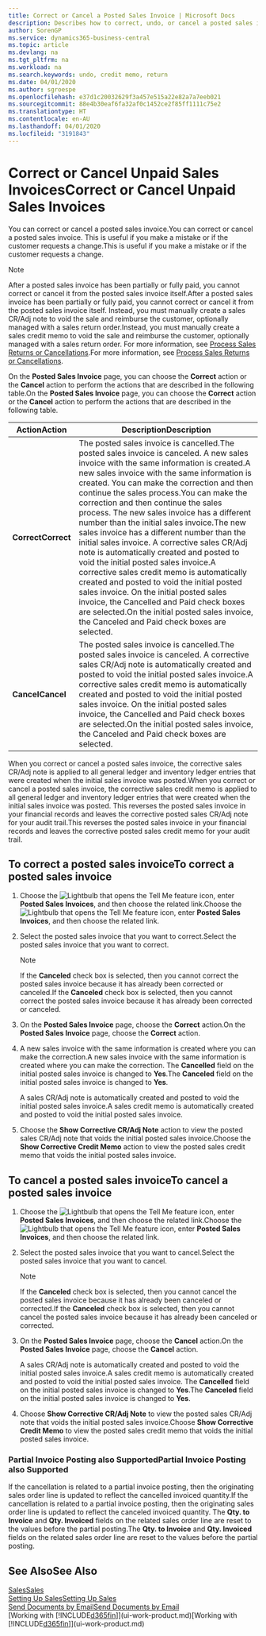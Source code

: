 ```yaml
---
title: Correct or Cancel a Posted Sales Invoice | Microsoft Docs
description: Describes how to correct, undo, or cancel a posted sales invoice and apply a sales CR/Adj Note.
author: SorenGP
ms.service: dynamics365-business-central
ms.topic: article
ms.devlang: na
ms.tgt_pltfrm: na
ms.workload: na
ms.search.keywords: undo, credit memo, return
ms.date: 04/01/2020
ms.author: sgroespe
ms.openlocfilehash: e37d1c20032629f3a457e515a22e82a7a7eeb021
ms.sourcegitcommit: 88e4b30eaf6fa32af0c1452ce2f85ff1111c75e2
ms.translationtype: HT
ms.contentlocale: en-AU
ms.lasthandoff: 04/01/2020
ms.locfileid: "3191843"
---
```

# <a name="correct-or-cancel-unpaid-sales-invoices"></a><span data-ttu-id="3b0f6-103">Correct or Cancel Unpaid Sales Invoices</span><span class="sxs-lookup"><span data-stu-id="3b0f6-103">Correct or Cancel Unpaid Sales Invoices</span></span>
<span data-ttu-id="3b0f6-104">You can correct or cancel a posted sales invoice.</span><span class="sxs-lookup"><span data-stu-id="3b0f6-104">You can correct or cancel a posted sales invoice.</span></span> <span data-ttu-id="3b0f6-105">This is useful if you make a mistake or if the customer requests a change.</span><span class="sxs-lookup"><span data-stu-id="3b0f6-105">This is useful if you make a mistake or if the customer requests a change.</span></span>

> [!NOTE]  
>   <span data-ttu-id="3b0f6-106">After a posted sales invoice has been partially or fully paid, you cannot correct or cancel it from the posted sales invoice itself.</span><span class="sxs-lookup"><span data-stu-id="3b0f6-106">After a posted sales invoice has been partially or fully paid, you cannot correct or cancel it from the posted sales invoice itself.</span></span> <span data-ttu-id="3b0f6-107">Instead, you must manually create a sales CR/Adj note to void the sale and reimburse the customer, optionally managed with a sales return order.</span><span class="sxs-lookup"><span data-stu-id="3b0f6-107">Instead, you must manually create a sales credit memo to void the sale and reimburse the customer, optionally managed with a sales return order.</span></span> <span data-ttu-id="3b0f6-108">For more information, see [Process Sales Returns or Cancellations](sales-how-process-sales-returns-cancellations.md).</span><span class="sxs-lookup"><span data-stu-id="3b0f6-108">For more information, see [Process Sales Returns or Cancellations](sales-how-process-sales-returns-cancellations.md).</span></span>

<span data-ttu-id="3b0f6-109">On the **Posted Sales Invoice** page, you can choose the **Correct** action or the **Cancel** action to perform the actions that are described in the following table.</span><span class="sxs-lookup"><span data-stu-id="3b0f6-109">On the **Posted Sales Invoice** page, you can choose the **Correct** action or the **Cancel** action to perform the actions that are described in the following table.</span></span>

| <span data-ttu-id="3b0f6-110">Action</span><span class="sxs-lookup"><span data-stu-id="3b0f6-110">Action</span></span> | <span data-ttu-id="3b0f6-111">Description</span><span class="sxs-lookup"><span data-stu-id="3b0f6-111">Description</span></span> |
| --- | --- |
| <span data-ttu-id="3b0f6-112">**Correct**</span><span class="sxs-lookup"><span data-stu-id="3b0f6-112">**Correct**</span></span> |<span data-ttu-id="3b0f6-113">The posted sales invoice is cancelled.</span><span class="sxs-lookup"><span data-stu-id="3b0f6-113">The posted sales invoice is canceled.</span></span> <span data-ttu-id="3b0f6-114">A new sales invoice with the same information is created.</span><span class="sxs-lookup"><span data-stu-id="3b0f6-114">A new sales invoice with the same information is created.</span></span> <span data-ttu-id="3b0f6-115">You can make the correction and then continue the sales process.</span><span class="sxs-lookup"><span data-stu-id="3b0f6-115">You can make the correction and then continue the sales process.</span></span> <span data-ttu-id="3b0f6-116">The new sales invoice has a different number than the initial sales invoice.</span><span class="sxs-lookup"><span data-stu-id="3b0f6-116">The new sales invoice has a different number than the initial sales invoice.</span></span> <span data-ttu-id="3b0f6-117">A corrective sales CR/Adj note is automatically created and posted to void the initial posted sales invoice.</span><span class="sxs-lookup"><span data-stu-id="3b0f6-117">A corrective sales credit memo is automatically created and posted to void the initial posted sales invoice.</span></span> <span data-ttu-id="3b0f6-118">On the initial posted sales invoice, the Cancelled and Paid check boxes are selected.</span><span class="sxs-lookup"><span data-stu-id="3b0f6-118">On the initial posted sales invoice, the Canceled and Paid check boxes are selected.</span></span> |
| <span data-ttu-id="3b0f6-119">**Cancel**</span><span class="sxs-lookup"><span data-stu-id="3b0f6-119">**Cancel**</span></span> |<span data-ttu-id="3b0f6-120">The posted sales invoice is cancelled.</span><span class="sxs-lookup"><span data-stu-id="3b0f6-120">The posted sales invoice is canceled.</span></span> <span data-ttu-id="3b0f6-121">A corrective sales CR/Adj note is automatically created and posted to void the initial posted sales invoice.</span><span class="sxs-lookup"><span data-stu-id="3b0f6-121">A corrective sales credit memo is automatically created and posted to void the initial posted sales invoice.</span></span> <span data-ttu-id="3b0f6-122">On the initial posted sales invoice, the Cancelled and Paid check boxes are selected.</span><span class="sxs-lookup"><span data-stu-id="3b0f6-122">On the initial posted sales invoice, the Canceled and Paid check boxes are selected.</span></span> |

<span data-ttu-id="3b0f6-123">When you correct or cancel a posted sales invoice, the corrective sales CR/Adj note is applied to all general ledger and inventory ledger entries that were created when the initial sales invoice was posted.</span><span class="sxs-lookup"><span data-stu-id="3b0f6-123">When you correct or cancel a posted sales invoice, the corrective sales credit memo is applied to all general ledger and inventory ledger entries that were created when the initial sales invoice was posted.</span></span> <span data-ttu-id="3b0f6-124">This reverses the posted sales invoice in your financial records and leaves the corrective posted sales CR/Adj note for your audit trail.</span><span class="sxs-lookup"><span data-stu-id="3b0f6-124">This reverses the posted sales invoice in your financial records and leaves the corrective posted sales credit memo for your audit trail.</span></span>

## <a name="to-correct-a-posted-sales-invoice"></a><span data-ttu-id="3b0f6-125">To correct a posted sales invoice</span><span class="sxs-lookup"><span data-stu-id="3b0f6-125">To correct a posted sales invoice</span></span>
1. <span data-ttu-id="3b0f6-126">Choose the ![Lightbulb that opens the Tell Me feature](media/ui-search/search_small.png "Tell me what you want to do") icon, enter **Posted Sales Invoices**, and then choose the related link.</span><span class="sxs-lookup"><span data-stu-id="3b0f6-126">Choose the ![Lightbulb that opens the Tell Me feature](media/ui-search/search_small.png "Tell me what you want to do") icon, enter **Posted Sales Invoices**, and then choose the related link.</span></span>  
2. <span data-ttu-id="3b0f6-127">Select the posted sales invoice that you want to correct.</span><span class="sxs-lookup"><span data-stu-id="3b0f6-127">Select the posted sales invoice that you want to correct.</span></span>

    > [!NOTE]  
    >   <span data-ttu-id="3b0f6-128">If the **Canceled** check box is selected, then you cannot correct the posted sales invoice because it has already been corrected or canceled.</span><span class="sxs-lookup"><span data-stu-id="3b0f6-128">If the **Canceled** check box is selected, then you cannot correct the posted sales invoice because it has already been corrected or canceled.</span></span>
3. <span data-ttu-id="3b0f6-129">On the **Posted Sales Invoice** page, choose the **Correct** action.</span><span class="sxs-lookup"><span data-stu-id="3b0f6-129">On the **Posted Sales Invoice** page, choose the **Correct** action.</span></span>  
4. <span data-ttu-id="3b0f6-130">A new sales invoice with the same information is created where you can make the correction.</span><span class="sxs-lookup"><span data-stu-id="3b0f6-130">A new sales invoice with the same information is created where you can make the correction.</span></span> <span data-ttu-id="3b0f6-131">The **Cancelled** field on the initial posted sales invoice is changed to **Yes**.</span><span class="sxs-lookup"><span data-stu-id="3b0f6-131">The **Canceled** field on the initial posted sales invoice is changed to **Yes**.</span></span>

    <span data-ttu-id="3b0f6-132">A sales CR/Adj note is automatically created and posted to void the initial posted sales invoice.</span><span class="sxs-lookup"><span data-stu-id="3b0f6-132">A sales credit memo is automatically created and posted to void the initial posted sales invoice.</span></span>
5. <span data-ttu-id="3b0f6-133">Choose the **Show Corrective CR/Adj Note** action to view the posted sales CR/Adj note that voids the initial posted sales invoice.</span><span class="sxs-lookup"><span data-stu-id="3b0f6-133">Choose the **Show Corrective Credit Memo** action to view the posted sales credit memo that voids the initial posted sales invoice.</span></span>

## <a name="to-cancel-a-posted-sales-invoice"></a><span data-ttu-id="3b0f6-134">To cancel a posted sales invoice</span><span class="sxs-lookup"><span data-stu-id="3b0f6-134">To cancel a posted sales invoice</span></span>
1. <span data-ttu-id="3b0f6-135">Choose the ![Lightbulb that opens the Tell Me feature](media/ui-search/search_small.png "Tell me what you want to do") icon, enter **Posted Sales Invoices**, and then choose the related link.</span><span class="sxs-lookup"><span data-stu-id="3b0f6-135">Choose the ![Lightbulb that opens the Tell Me feature](media/ui-search/search_small.png "Tell me what you want to do") icon, enter **Posted Sales Invoices**, and then choose the related link.</span></span>  
2. <span data-ttu-id="3b0f6-136">Select the posted sales invoice that you want to cancel.</span><span class="sxs-lookup"><span data-stu-id="3b0f6-136">Select the posted sales invoice that you want to cancel.</span></span>

    > [!NOTE]  
    >   <span data-ttu-id="3b0f6-137">If the **Canceled** check box is selected, then you cannot cancel the posted sales invoice because it has already been canceled or corrected.</span><span class="sxs-lookup"><span data-stu-id="3b0f6-137">If the **Canceled** check box is selected, then you cannot cancel the posted sales invoice because it has already been canceled or corrected.</span></span>
3. <span data-ttu-id="3b0f6-138">On the **Posted Sales Invoice** page, choose the **Cancel** action.</span><span class="sxs-lookup"><span data-stu-id="3b0f6-138">On the **Posted Sales Invoice** page, choose the **Cancel** action.</span></span>

    <span data-ttu-id="3b0f6-139">A sales CR/Adj note is automatically created and posted to void the initial posted sales invoice.</span><span class="sxs-lookup"><span data-stu-id="3b0f6-139">A sales credit memo is automatically created and posted to void the initial posted sales invoice.</span></span> <span data-ttu-id="3b0f6-140">The **Cancelled** field on the initial posted sales invoice is changed to **Yes**.</span><span class="sxs-lookup"><span data-stu-id="3b0f6-140">The **Canceled** field on the initial posted sales invoice is changed to **Yes**.</span></span>
4. <span data-ttu-id="3b0f6-141">Choose **Show Corrective CR/Adj Note** to view the posted sales CR/Adj note that voids the initial posted sales invoice.</span><span class="sxs-lookup"><span data-stu-id="3b0f6-141">Choose **Show Corrective Credit Memo** to view the posted sales credit memo that voids the initial posted sales invoice.</span></span>

### <a name="partial-invoice-posting-also-supported"></a><span data-ttu-id="3b0f6-142">Partial Invoice Posting also Supported</span><span class="sxs-lookup"><span data-stu-id="3b0f6-142">Partial Invoice Posting also Supported</span></span>
<span data-ttu-id="3b0f6-143">If the cancellation is related to a partial invoice posting, then the originating sales order line is updated to reflect the cancelled invoiced quantity.</span><span class="sxs-lookup"><span data-stu-id="3b0f6-143">If the cancellation is related to a partial invoice posting, then the originating sales order line is updated to reflect the canceled invoiced quantity.</span></span> <span data-ttu-id="3b0f6-144">The **Qty. to Invoice** and **Qty. Invoiced** fields on the related sales order line are reset to the values before the partial posting.</span><span class="sxs-lookup"><span data-stu-id="3b0f6-144">The **Qty. to Invoice** and **Qty. Invoiced** fields on the related sales order line are reset to the values before the partial posting.</span></span>

## <a name="see-also"></a><span data-ttu-id="3b0f6-145">See Also</span><span class="sxs-lookup"><span data-stu-id="3b0f6-145">See Also</span></span>
[<span data-ttu-id="3b0f6-146">Sales</span><span class="sxs-lookup"><span data-stu-id="3b0f6-146">Sales</span></span>](sales-manage-sales.md)  
[<span data-ttu-id="3b0f6-147">Setting Up Sales</span><span class="sxs-lookup"><span data-stu-id="3b0f6-147">Setting Up Sales</span></span>](sales-setup-sales.md)  
[<span data-ttu-id="3b0f6-148">Send Documents by Email</span><span class="sxs-lookup"><span data-stu-id="3b0f6-148">Send Documents by Email</span></span>](ui-how-send-documents-email.md)  
<span data-ttu-id="3b0f6-149">[Working with [!INCLUDE[d365fin](includes/d365fin_md.md)]](ui-work-product.md)</span><span class="sxs-lookup"><span data-stu-id="3b0f6-149">[Working with [!INCLUDE[d365fin](includes/d365fin_md.md)]](ui-work-product.md)</span></span>
